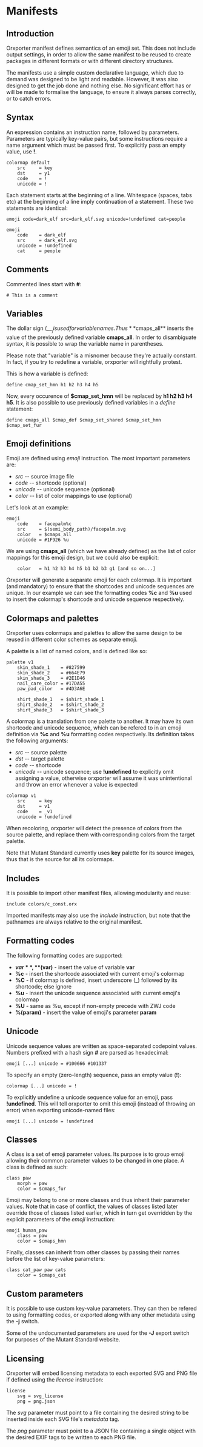 Manifests
=========

Introduction
------------

Orxporter manifest defines semantics of an emoji set. This does not include
output settings, in order to allow the same manifest to be reused to create
packages in different formats or with different directory structures.

The manifests use a simple custom declarative language, which due to demand
was designed to be light and readable. However, it was also designed to get
the job done and nothing else. No significant effort has or will be made to
formalise the language, to ensure it always parses correctly, or to catch
errors.

Syntax
------

An expression contains an instruction name, followed by parameters. Parameters
are typically key-value pairs, but some instructions require a name argument
which must be passed first. To explicitly pass an empty value, use **!**.

```
colormap default
    src     = key
    dst     = y1
    code    = !
    unicode = !
```

Each statement starts at the beginning of a line. Whitespace (spaces, tabs etc)
at the beginning of a line imply continuation of a statement. These two
statements are identical:

```
emoji code=dark_elf src=dark_elf.svg unicode=!undefined cat=people
```

```
emoji
    code    = dark_elf
    src     = dark_elf.svg
    unicode = !undefined
    cat     = people
```

Comments
--------

Commented lines start with __#__:

```
# This is a comment
```

Variables
---------

The dollar sign (__$__) is used for variable names. Thus **$cmaps_all** inserts the
value of the previously defined variable **cmaps_all**. In order to
disambiguate syntax, it is possible to wrap the variable name in parentheses.

Please note that "variable" is a misnomer because they're actually constant. In
fact, if you try to redefine a variable, orxporter will rightfully protest.

This is how a variable is defined:

```
define cmap_set_hmn h1 h2 h3 h4 h5
```

Now, every occurence of **$cmap_set_hmn** will be replaced by **h1 h2 h3 h4 h5**.
It is also possible to use previously defined variables in a _define_
statement:

```
define cmaps_all $cmap_def $cmap_set_shared $cmap_set_hmn $cmap_set_fur
```

Emoji definitions
-----------------

Emoji are defined using _emoji_ instruction. The most important parameters are:

* _src_     -- source image file
* _code_    -- shortcode (optional)
* _unicode_ -- unicode sequence (optional)
* _color_   -- list of color mappings to use (optional)

Let's look at an example:

```
emoji
    code    = facepalm%c
    src     = $(semi_body_path)/facepalm.svg
    color   = $cmaps_all
    unicode = #1F926 %u
```

We are using **cmaps_all** (which we have already defined) as the list of color
mappings for this emoji design, but we could also be explicit:

```
    color   = h1 h2 h3 h4 h5 b1 b2 b3 g1 [and so on...]
```

Orxporter will generate a separate emoji for each colormap. It is important
(and mandatory) to ensure that the shortcodes and unicode sequences are unique.
In our example we can see the formatting codes **%c** and **%u** used to insert the
colormap's shortcode and unicode sequence respectively.

Colormaps and palettes
----------------------

Orxporter uses colormaps and palettes to allow the same design to be
reused in different color schemes as separate emoji.

A palette is a list of named colors, and is defined like so:

```
palette v1
    skin_shade_1    = #827599
    skin_shade_2    = #664E79
    skin_shade_3    = #2E1D46
    nail_care_color = #17DA55
    paw_pad_color   = #4D3A6E

    shirt_shade_1   = $shirt_shade_1
    shirt_shade_2   = $shirt_shade_2
    shirt_shade_3   = $shirt_shade_3
```

A colormap is a translation from one palette to another. It may have its own
shortcode and unicode sequence, which can be refered to in an emoji definition
via **%c** and **%u** formatting codes respectively. Its definition takes the
following arguments:

* _src_     -- source palette
* _dst_     -- target palette
* _code_    -- shortcode
* _unicode_ -- unicode sequence; use **!undefined** to explicitly omit assigning
a value, otherwise orxporter will assume it was unintentional and throw an error
whenever a value is expected

```
colormap v1
    src     = key
    dst     = v1
    code    = _v1
    unicode = !undefined
```

When recoloring, orxporter will detect the presence of colors from the source
palette, and replace them with corresponding colors from the target palette.

Note that Mutant Standard currently uses **key** palette for its source
images, thus that is the source for all its colormaps.

Includes
--------

It is possible to import other manifest files, allowing modularity and reuse:

```
include colors/c_const.orx
```

Imported manifests may also use the *include* instruction, but note that the
pathnames are always relative to the original manifest.

Formatting codes
----------------

The following formatting codes are supported:

* **$var**, **$(var)** - insert the value of variable **var**
* **%c** - insert the shortcode associated with current emoji's colormap
* **%C** - if colormap is defined, insert underscore (**_**) followed by its
  shortcode; else ignore
* **%u** - insert the unicode sequence associated with current emoji's colormap
* **%U** - same as %u, except if non-empty precede with ZWJ code
* **%(param)** - insert the value of emoji's parameter **param**

Unicode
-------

Unicode sequence values are written as space-separated codepoint values.
Numbers prefixed with a hash sign **#** are parsed as hexadecimal:

```
emoji [...] unicode = #100666 #101337
```

To specify an empty (zero-length) sequence, pass an empty value (**!**):

```
colormap [...] unicode = !
```

To explicitly undefine a unicode sequence value for an emoji, pass
**!undefined**. This will tell orxporter to omit this emoji (instead of
throwing an error) when exporting unicode-named files:

```
emoji [...] unicode = !undefined
```

Classes
-------

A class is a set of emoji parameter values. Its purpose is to group emoji
allowing their common parameter values to be changed in one place. A class is
defined as such:

```
class paw
    morph = paw
    color = $cmaps_fur
```

Emoji may belong to one or more classes and thus inherit their parameter
values. Note that in case of conflict, the values of classes listed later
override those of classes listed earlier, which in turn get overridden by the
explicit parameters of the *emoji* instruction:

```
emoji human_paw
    class = paw
    color = $cmaps_hmn
```

Finally, classes can inherit from other classes by passing their names before
the list of key-value parameters:

```
class cat_paw paw cats
    color = $cmaps_cat
```

Custom parameters
-----------------

It is possible to use custom key-value parameters. They can then be refered to
using formatting codes, or exported along with any other metadata using the
**-j** switch.

Some of the undocumented parameters are used for the **-J** export switch for
purposes of the Mutant Standard website.

Licensing
---------

Orxporter will embed licensing metadata to each exported SVG and PNG file if
defined using the *license* instruction:

```
license
    svg = svg_license
    png = png.json
```

The *svg* parameter must point to a file containing the desired string to be
inserted inside each SVG file's *metadata* tag.

The *png* parameter must point to a JSON file containing a single object with
the desired EXIF tags to be written to each PNG file.
